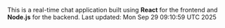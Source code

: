 This is a real-time chat application built using **React** for the frontend and **Node.js** for the backend.
Last updated: Mon Sep 29 09:10:59 UTC 2025

